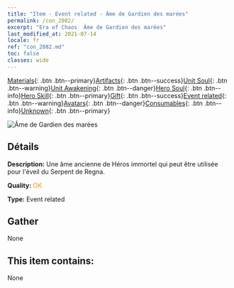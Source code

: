 ```yaml
---
title: "Item - Event related - Âme de Gardien des marées"
permalink: /con_2082/
excerpt: "Era of Chaos  Âme de Gardien des marées"
last_modified_at: 2021-07-14
locale: fr
ref: "con_2082.md"
toc: false
classes: wide
---
```

 [Materials](/ItemsFR/){: .btn .btn--primary}[Artifacts](/ItemsFR/Artifacts/){: .btn .btn--success}[Unit Soul](/ItemsFR/UnitSoul/){: .btn .btn--warning}[Unit Awakening](/ItemsFR/UnitAwakening/){: .btn .btn--danger}[Hero Soul](/ItemsFR/HeroSoul/){: .btn .btn--info}[Hero Skill](/ItemsFR/HeroSkill/){: .btn .btn--primary}[Gift](/ItemsFR/Gift/){: .btn .btn--success}[Event related](/ItemsFR/Events/){: .btn .btn--warning}[Avatars](/ItemsFR/Avatars/){: .btn .btn--danger}[Consumables](/ItemsFR/Consumables/){: .btn .btn--info}[Unknown](/ItemsFR/Unknown/){: .btn .btn--primary}

 ![Âme de Gardien des marées](/images/t/juexing_9904.jpg)

## Détails
 **Description:** Une âme ancienne de Héros immortel qui peut être utilisée pour l'éveil du Serpent de Regna.

 **Quality:** <span style="color: #FF8C00">OK</span>

 **Type:** Event related

## Gather

  None

## This item contains:

  None

